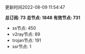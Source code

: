 更新时间2022-08-09 11:54:47

**总订阅: 73**
**总节点: 1848**
**有效节点: 731**
- ss节点: 450
- v2ray节点: 89
- trojan节点: 191
- ssr节点: 1
